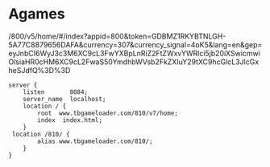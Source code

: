 # Agames
/800/v5/home/#/index?appid=800&token=GDBMZ1RKYBTNLGH-5A77C8879656DAFA&currency=307&currency_signal=4oK5&lang=en&gep=eyJnbCI6WyJ3c3M6XC9cL3FwYXBpLnRiZ2FtZWxvYWRlci5jb20iXSwicmwiOlsiaHR0cHM6XC9cL2FwaS50YmdhbWVsb2FkZXIuY29tXC9hcGlcL3JlcGxheSJdfQ%3D%3D



    server {
        listen       8084;
        server_name  localhost;
        location / {
            root  www.tbgameloader.com/810/v7/home;
            index  index.html;
        }
     location /810/ {
            alias www.tbgameloader.com/810/;
        }
    }
